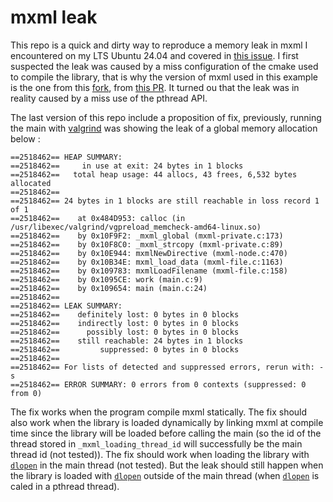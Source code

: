 # mxml leak
This repo is a quick and dirty way to reproduce a memory leak in mxml I encountered on my LTS Ubuntu 24.04 and
covered in [this issue](https://github.com/michaelrsweet/mxml/issues/341).
I first suspected the leak was caused by a miss configuration of the cmake used to compile the library,
that is why the version of mxml used in this example is the one from this [fork](https://github.com/BarronKane/mxml/tree/cmake), 
from [this PR](https://github.com/michaelrsweet/mxml/pull/330). It turned ou that the leak was in reality caused by a miss use
of the pthread API. 

The last version of this repo include a proposition of fix, previously, running
the main with [valgrind](https://valgrind.org/) was showing the leak of a global memory allocation
below :
```
==2518462== HEAP SUMMARY:
==2518462==     in use at exit: 24 bytes in 1 blocks
==2518462==   total heap usage: 44 allocs, 43 frees, 6,532 bytes allocated
==2518462==
==2518462== 24 bytes in 1 blocks are still reachable in loss record 1 of 1
==2518462==    at 0x484D953: calloc (in /usr/libexec/valgrind/vgpreload_memcheck-amd64-linux.so)
==2518462==    by 0x10F9F2: _mxml_global (mxml-private.c:173)
==2518462==    by 0x10F8C0: _mxml_strcopy (mxml-private.c:89)
==2518462==    by 0x10E944: mxmlNewDirective (mxml-node.c:470)
==2518462==    by 0x10B34E: mxml_load_data (mxml-file.c:1163)
==2518462==    by 0x109783: mxmlLoadFilename (mxml-file.c:158)
==2518462==    by 0x1095CE: work (main.c:9)
==2518462==    by 0x109654: main (main.c:24)
==2518462==
==2518462== LEAK SUMMARY:
==2518462==    definitely lost: 0 bytes in 0 blocks
==2518462==    indirectly lost: 0 bytes in 0 blocks
==2518462==      possibly lost: 0 bytes in 0 blocks
==2518462==    still reachable: 24 bytes in 1 blocks
==2518462==         suppressed: 0 bytes in 0 blocks
==2518462==
==2518462== For lists of detected and suppressed errors, rerun with: -s
==2518462== ERROR SUMMARY: 0 errors from 0 contexts (suppressed: 0 from 0)
```
The fix works when the program compile mxml statically. The fix should also work
when the library is loaded dynamically by linking mxml at compile time since
the library will be loaded before calling the main (so the id of the thread stored 
in `_mxml_loading_thread_id` will successfully be the main thread id (not tested)).
The fix should work when loading the library with [`dlopen`](https://man7.org/linux/man-pages/man3/dlopen.3.html)
in the main thread (not tested). But the leak should still happen when the library
is loaded with [`dlopen`](https://man7.org/linux/man-pages/man3/dlopen.3.html) outside of the
main thread (when [`dlopen`](https://man7.org/linux/man-pages/man3/dlopen.3.html) is caled in a pthread thread).
